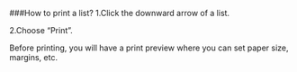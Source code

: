 ###How to print a list?
1.Click the downward arrow of a list.

2.Choose “Print”.

Before printing, you will have a print preview where you can set paper size, margins, etc.

